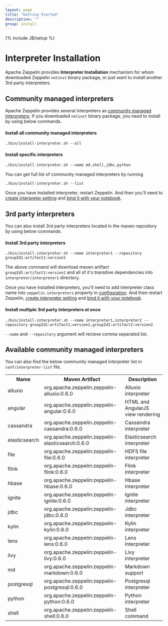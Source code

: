 ```yaml
---
layout: page
title: "Getting Started"
description: ""
group: install
---
```

<!--
Licensed under the Apache License, Version 2.0 (the "License");
you may not use this file except in compliance with the License.
You may obtain a copy of the License at

http://www.apache.org/licenses/LICENSE-2.0

Unless required by applicable law or agreed to in writing, software
distributed under the License is distributed on an "AS IS" BASIS,
WITHOUT WARRANTIES OR CONDITIONS OF ANY KIND, either express or implied.
See the License for the specific language governing permissions and
limitations under the License.
-->
{% include JB/setup %}

# Interpreter Installation

Apache Zeppelin provides **Interpreter Installation** mechanism for whom downloaded Zeppelin `netinst` binary package, or just want to install another 3rd party interpreters. 

## Community managed interpreters
Apache Zeppelin provides several interpreters as [community managed interpreters](#available-community-managed-interpreters). 
If you downloaded `netinst` binary package, you need to install by using below commands.

#### Install all community managed interpreters

```
./bin/install-interpreter.sh --all
```

#### Install specific interpreters

```
./bin/install-interpreter.sh --name md,shell,jdbc,python
```

You can get full list of community managed interpreters by running

```
./bin/install-interpreter.sh --list
```

Once you have installed interpreter, restart Zeppelin. And then you'll need to [create interpreter setting](../manual/interpreters.html#what-is-zeppelin-interpreter) and [bind it with your notebook](../manual/interpreters.html#what-is-zeppelin-interpreter-setting).


## 3rd party interpreters

You can also install 3rd party interpreters located in the maven repository by using below commands.

#### Install 3rd party interpreters

```
./bin/install-interpreter.sh --name interpreter1 --repository groupId1:artifact1:version1
```

The above command will download maven artifact `groupId1:artifact1:version1` and all of it's transitive dependencies into `interpreter/interpreter1` directory.

Once you have installed interpreters, you'll need to add interpreter class name into `zeppelin.interpreters` property in [configuration](../install/install.html#apache-zeppelin-configuration).
And then restart Zeppelin, [create interpreter setting](../manual/interpreters.html#what-is-zeppelin-interpreter) and [bind it with your notebook](../manual/interpreters.html#what-is-zeppelin-interpreter-setting).


#### Install multiple 3rd party interpreters at once

```
./bin/install-interpreter.sh --name interpreter1,interpreter2 --repository groupId1:artifact1:version1,groupId2:artifact2:version2
```

`--name` and `--repository` argument will recieve comma separated list.

## Available community managed interpreters

You can also find the below community managed interpreter list in `conf/interpreter-list` file.
<table class="table-configuration">
  <tr>
    <th>Name</th>
    <th>Maven Artifact</th>
    <th>Description</th>
  </tr>
  <tr>
    <td>alluxio</td>
    <td>org.apache.zeppelin.zeppelin-alluxio:0.6.0</td>
    <td>Alluxio interpreter</td>
  </tr>
  <tr>
    <td>angular</td>
    <td>org.apache.zeppelin.zeppelin-angular:0.6.0</td>
    <td>HTML and AngularJS view rendering</td>
  </tr>
  <tr>
    <td>cassandra</td>
    <td>org.apache.zeppelin.zeppelin-cassandra:0.6.0</td>
    <td>Cassandra interpreter</td>
  </tr>
  <tr>
    <td>elasticsearch</td>
    <td>org.apache.zeppelin.zeppelin-elasticsearch:0.6.0</td>
    <td>Elasticsearch interpreter</td>
  </tr>
  <tr>
    <td>file</td>
    <td>org.apache.zeppelin:zeppelin-file:0.6.0</td>
    <td>HDFS file interpreter</td>
  </tr>
  <tr>
    <td>flink</td>
    <td>org.apache.zeppelin:zeppelin-flink:0.6.0</td>
    <td>Flink interpreter</td>
  </tr>
  <tr>
    <td>hbase</td>
    <td>org.apache.zeppelin:zeppelin-hbase:0.6.0</td>
    <td>Hbase interpreter</td>
  </tr>
  <tr>
    <td>ignite</td>
    <td>org.apache.zeppelin:zeppelin-ignite:0.6.0</td>
    <td>Ignite interpreter</td>
  </tr>
  <tr>
    <td>jdbc</td>
    <td>org.apache.zeppelin:zeppelin-jdbc:0.6.0</td>
    <td>Jdbc interpreter</td>
  </tr>
  <tr>
    <td>kylin</td>
    <td>org.apache.zeppelin:zeppelin-kylin:0.6.0</td>
    <td>Kylin interpreter</td>
  </tr>
  <tr>
    <td>lens</td>
    <td>org.apache.zeppelin:zeppelin-lens:0.6.0</td>
    <td>Lens interpreter</td>
  </tr>
  <tr>
    <td>livy</td>
    <td>org.apache.zeppelin:zeppelin-livy:0.6.0</td>
    <td>Livy interpreter</td>
  </tr>
  <tr>
    <td>md</td>
    <td>org.apache.zeppelin:zeppelin-markdown:0.6.0</td>
    <td>Markdown support</td>
  </tr>
  <tr>
    <td>postgresql</td>
    <td>org.apache.zeppelin:zeppelin-postgresql:0.6.0</td>
    <td>Postgresql interpreter</td>
  </tr>
  <tr>
    <td>python</td>
    <td>org.apache.zeppelin:zeppelin-python:0.6.0</td>
    <td>Python interpreter</td>
  </tr>
  <tr>
    <td>shell</td>
    <td>org.apache.zeppelin:zeppelin-shell:0.6.0</td>
    <td>Shell command</td>
  </tr>
</table>
